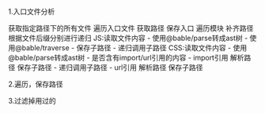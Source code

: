 1.入口文件分析

获取指定路径下的所有文件
遍历入口文件
  获取路径
  保存入口
  遍历模块
    补齐路径
    根据文件后缀分别进行递归
      JS:读取文件内容 - 使用@bable/parse转成ast树 - 使用@bable/traverse - 保存子路径 - 递归调用子路径
      CSS:读取文件内容 - 使用@bable/parse转成ast树 - 是否含有import/url引用的内容
                                                                               - import引用 解析路径 保存子路径 - 递归调用子路径
                                                                               - url引用 解析路径 保存子路径

2.遍历，保存路径


3.过滤掉用过的